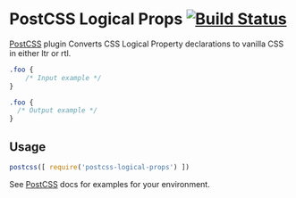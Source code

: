 # PostCSS Logical Props [![Build Status][ci-img]][ci]

[PostCSS] plugin Converts CSS Logical Property declarations to vanilla CSS in either ltr or rtl.

[PostCSS]: https://github.com/postcss/postcss
[ci-img]:  https://travis-ci.org/bmds/postcss-logical-props.svg
[ci]:      https://travis-ci.org/bmds/postcss-logical-props

```css
.foo {
    /* Input example */
}
```

```css
.foo {
  /* Output example */
}
```

## Usage

```js
postcss([ require('postcss-logical-props') ])
```

See [PostCSS] docs for examples for your environment.
